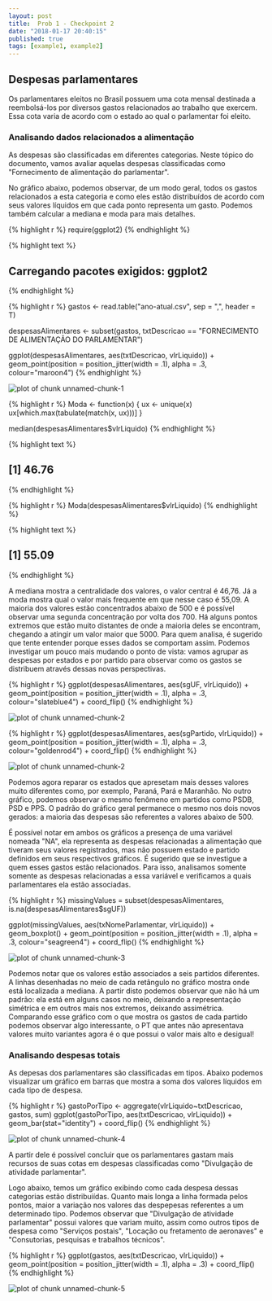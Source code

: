 ```yaml
---
layout: post
title:  Prob 1 - Checkpoint 2
date: "2018-01-17 20:40:15"
published: true
tags: [example1, example2]
---
```


## Despesas parlamentares

Os parlamentares eleitos no Brasil possuem uma cota mensal destinada a reembolsá-los por diversos gastos relacionados ao trabalho que exercem. Essa cota varia de acordo com o estado ao qual o parlamentar foi eleito. 

### Analisando dados relacionados a alimentação

As despesas são classificadas em diferentes categorias. Neste tópico do documento, vamos avaliar aquelas despesas classificadas como "Fornecimento de alimentação do parlamentar".

No gráfico abaixo, podemos observar, de um modo geral, todos os gastos relacionados a esta categoria e como eles estão distribuídos de acordo com seus valores líquidos em que cada ponto representa um gasto. Podemos também calcular a mediana e moda para mais detalhes.



{% highlight r %}
require(ggplot2)
{% endhighlight %}



{% highlight text %}
## Carregando pacotes exigidos: ggplot2
{% endhighlight %}



{% highlight r %}
gastos <- read.table("ano-atual.csv", sep = ",", header = T)

despesasAlimentares <- subset(gastos, txtDescricao == "FORNECIMENTO DE ALIMENTAÇÃO DO PARLAMENTAR")

ggplot(despesasAlimentares, aes(txtDescricao, vlrLiquido)) + geom_point(position = position_jitter(width = .1), alpha = .3, colour="maroon4")
{% endhighlight %}

![plot of chunk unnamed-chunk-1](/AD2figure/source/prob-1-checkpoint-2/2018-01-17-prob-1-checkpoint-2/unnamed-chunk-1-1.png)

{% highlight r %}
Moda <- function(x) {
  ux <- unique(x)
  ux[which.max(tabulate(match(x, ux)))]
}

median(despesasAlimentares$vlrLiquido)
{% endhighlight %}



{% highlight text %}
## [1] 46.76
{% endhighlight %}



{% highlight r %}
Moda(despesasAlimentares$vlrLiquido)
{% endhighlight %}



{% highlight text %}
## [1] 55.09
{% endhighlight %}

A mediana mostra a centralidade dos valores, o valor central é 46,76. Já a moda mostra qual o valor mais frequente em que nesse caso é 55,09. A maioria dos valores estão concentrados abaixo de 500 e é possível observar uma segunda concentração por volta dos 700. Há alguns pontos extremos que estão muito distantes de onde a maioria deles se encontram, chegando a atingir um valor maior que 5000. Para quem analisa, é sugerido que tente entender porque esses dados se comportam assim. Podemos investigar um pouco mais mudando o ponto de vista: vamos agrupar as despesas por estados e por partido para observar como os gastos se distribuem através dessas novas perspectivas.


{% highlight r %}
ggplot(despesasAlimentares, aes(sgUF, vlrLiquido)) +  geom_point(position = position_jitter(width = .1), alpha = .3, colour="slateblue4") + coord_flip()
{% endhighlight %}

![plot of chunk unnamed-chunk-2](/AD2figure/source/prob-1-checkpoint-2/2018-01-17-prob-1-checkpoint-2/unnamed-chunk-2-1.png)

{% highlight r %}
ggplot(despesasAlimentares, aes(sgPartido, vlrLiquido)) +  geom_point(position = position_jitter(width = .1), alpha = .3, colour="goldenrod4") + coord_flip()
{% endhighlight %}

![plot of chunk unnamed-chunk-2](/AD2figure/source/prob-1-checkpoint-2/2018-01-17-prob-1-checkpoint-2/unnamed-chunk-2-2.png)

Podemos agora reparar os estados que apresetam mais desses valores muito diferentes como, por exemplo, Paraná, Pará e Maranhão. No outro gráfico, podemos observar o mesmo fenômeno em partidos como PSDB, PSD e PPS. O padrão do gráfico geral permanece o mesmo nos dois novos gerados: a maioria das despesas são referentes a valores abaixo de 500.

É possível notar em ambos os gráficos a presença de uma variável nomeada "NA", ela representa as despesas relacionadas a alimentação que tiveram seus valores registrados, mas não possuem estado e partido definidos em seus respectivos gráficos. É sugerido que se investigue a quem esses gastos estão relacionados. Para isso, analisamos somente somente as despesas relacionadas a essa variável e verificamos a quais parlamentares ela estão associadas. 


{% highlight r %}
missingValues = subset(despesasAlimentares, is.na(despesasAlimentares$sgUF))

ggplot(missingValues, aes(txNomeParlamentar, vlrLiquido)) +  geom_boxplot() + geom_point(position = position_jitter(width = .1), alpha = .3, colour="seagreen4") + coord_flip()
{% endhighlight %}

![plot of chunk unnamed-chunk-3](/AD2figure/source/prob-1-checkpoint-2/2018-01-17-prob-1-checkpoint-2/unnamed-chunk-3-1.png)

Podemos notar que os valores estão associados a seis partidos diferentes. A linhas desenhadas no meio de cada retângulo no gráfico mostra onde está localizada a mediana. A partir disto podemos observar que não há um padrão: ela está em alguns casos no meio, deixando a representação simétrica e em outros mais nos extremos, deixando assimétrica. Comparando esse gráfico com o que mostra os gastos de cada partido podemos observar algo interessante, o PT que antes não apresentava valores muito variantes agora é o que possui o valor mais alto e desigual!

### Analisando despesas totais
As depesas dos parlamentares são classificadas em tipos. Abaixo podemos visualizar um gráfico em barras que mostra a soma dos valores líquidos em cada tipo de despesa.


{% highlight r %}
gastoPorTipo <- aggregate(vlrLiquido~txtDescricao, gastos, sum)
ggplot(gastoPorTipo, aes(txtDescricao, vlrLiquido)) + geom_bar(stat="identity") + coord_flip()
{% endhighlight %}

![plot of chunk unnamed-chunk-4](/AD2figure/source/prob-1-checkpoint-2/2018-01-17-prob-1-checkpoint-2/unnamed-chunk-4-1.png)

A partir dele é possível concluir que os parlamentares gastam mais recursos de suas cotas em despesas classificadas como "Divulgação de atividade parlamentar".

Logo abaixo, temos um gráfico exibindo como cada despesa dessas categorias estão distribuiídas. Quanto mais longa a linha formada pelos pontos, maior a variação nos valores das despepesas referentes a um determinado tipo.
Podemos observar que "Divulgação de atividade parlamentar" possui valores que variam muito, assim como outros tipos de despesa como "Serviços postais", "Locação ou fretamento de aeronaves" e "Consutorias, pesquisas e trabalhos técnicos".


{% highlight r %}
ggplot(gastos, aes(txtDescricao, vlrLiquido)) + geom_point(position = position_jitter(width = .1), alpha = .3) + coord_flip()
{% endhighlight %}

![plot of chunk unnamed-chunk-5](/AD2figure/source/prob-1-checkpoint-2/2018-01-17-prob-1-checkpoint-2/unnamed-chunk-5-1.png)
